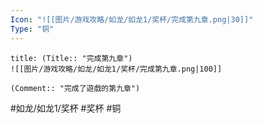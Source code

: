 ```yaml
---
Icon: "![[图片/游戏攻略/如龙/如龙1/奖杯/完成第九章.png|30]]"
Type: "铜"
---
```

```ad-common-bronze-trophy
title: (Title:: "完成第九章")
![[图片/游戏攻略/如龙/如龙1/奖杯/完成第九章.png|100]]

(Comment:: "完成了遊戲的第九章")
```

#如龙/如龙1/奖杯 #奖杯 #铜

